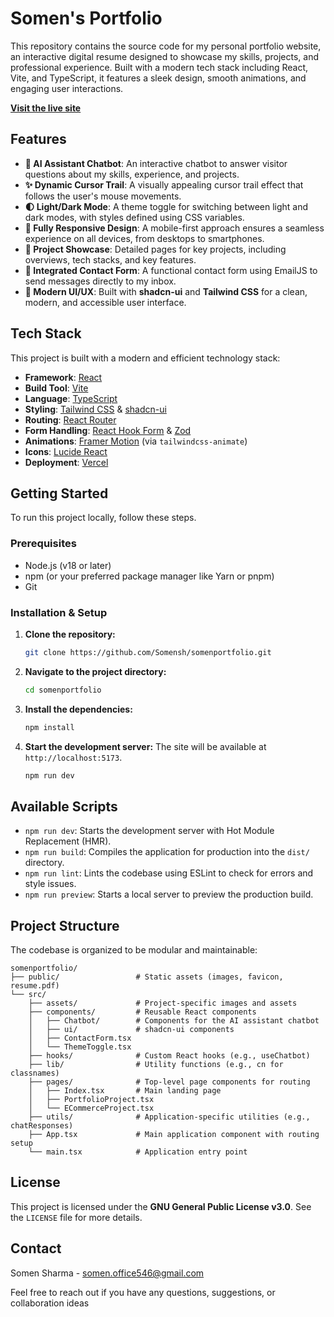 # Somen's Portfolio

This repository contains the source code for my personal portfolio website, an interactive digital resume designed to showcase my skills, projects, and professional experience. Built with a modern tech stack including React, Vite, and TypeScript, it features a sleek design, smooth animations, and engaging user interactions.

**[Visit the live site](https://somenportfolio.vercel.app/)**

## Features

- **🤖 AI Assistant Chatbot**: An interactive chatbot to answer visitor questions about my skills, experience, and projects.
- **✨ Dynamic Cursor Trail**: A visually appealing cursor trail effect that follows the user's mouse movements.
- **🌓 Light/Dark Mode**: A theme toggle for switching between light and dark modes, with styles defined using CSS variables.
- **📱 Fully Responsive Design**: A mobile-first approach ensures a seamless experience on all devices, from desktops to smartphones.
- **📂 Project Showcase**: Detailed pages for key projects, including overviews, tech stacks, and key features.
- **📨 Integrated Contact Form**: A functional contact form using EmailJS to send messages directly to my inbox.
- **🎨 Modern UI/UX**: Built with **shadcn-ui** and **Tailwind CSS** for a clean, modern, and accessible user interface.

## Tech Stack

This project is built with a modern and efficient technology stack:

- **Framework**: [React](https://reactjs.org/)
- **Build Tool**: [Vite](https://vitejs.dev/)
- **Language**: [TypeScript](https://www.typescriptlang.org/)
- **Styling**: [Tailwind CSS](https://tailwindcss.com/) & [shadcn-ui](https://ui.shadcn.com/)
- **Routing**: [React Router](https://reactrouter.com/)
- **Form Handling**: [React Hook Form](https://react-hook-form.com/) & [Zod](https://zod.dev/)
- **Animations**: [Framer Motion](https://www.framer.com/motion/) (via `tailwindcss-animate`)
- **Icons**: [Lucide React](https://lucide.dev/)
- **Deployment**: [Vercel](https://vercel.com/)

## Getting Started

To run this project locally, follow these steps.

### Prerequisites

- Node.js (v18 or later)
- npm (or your preferred package manager like Yarn or pnpm)
- Git

### Installation & Setup

1.  **Clone the repository:**

    ```sh
    git clone https://github.com/Somensh/somenportfolio.git
    ```

2.  **Navigate to the project directory:**

    ```sh
    cd somenportfolio
    ```

3.  **Install the dependencies:**

    ```sh
    npm install
    ```

4.  **Start the development server:**
    The site will be available at `http://localhost:5173`.
    ```sh
    npm run dev
    ```

## Available Scripts

- `npm run dev`: Starts the development server with Hot Module Replacement (HMR).
- `npm run build`: Compiles the application for production into the `dist/` directory.
- `npm run lint`: Lints the codebase using ESLint to check for errors and style issues.
- `npm run preview`: Starts a local server to preview the production build.

## Project Structure

The codebase is organized to be modular and maintainable:

```
somenportfolio/
├── public/                 # Static assets (images, favicon, resume.pdf)
└── src/
    ├── assets/             # Project-specific images and assets
    ├── components/         # Reusable React components
    │   ├── Chatbot/        # Components for the AI assistant chatbot
    │   ├── ui/             # shadcn-ui components
    │   ├── ContactForm.tsx
    │   └── ThemeToggle.tsx
    ├── hooks/              # Custom React hooks (e.g., useChatbot)
    ├── lib/                # Utility functions (e.g., cn for classnames)
    ├── pages/              # Top-level page components for routing
    │   ├── Index.tsx       # Main landing page
    │   ├── PortfolioProject.tsx
    │   └── ECommerceProject.tsx
    ├── utils/              # Application-specific utilities (e.g., chatResponses)
    ├── App.tsx             # Main application component with routing setup
    └── main.tsx            # Application entry point
```

## License

This project is licensed under the **GNU General Public License v3.0**. See the `LICENSE` file for more details.

## Contact

Somen Sharma - [somen.office546@gmail.com](mailto:somen.office546@gmail.com)

Feel free to reach out if you have any questions, suggestions, or collaboration ideas

